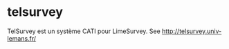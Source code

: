 telsurvey
=========

TelSurvey est un système CATI pour LimeSurvey. See http://telsurvey.univ-lemans.fr/
